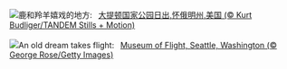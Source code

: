 ![](https://www.bing.com/th?id=OHR.TetonSunrise_ZH-CN1118823848_UHD.jpg&w=1000)鹿和羚羊嬉戏的地方:&nbsp;&ensp;[大提顿国家公园日出,怀俄明州,美国 (© Kurt Budliger/TANDEM Stills + Motion)](https://www.bing.com/th?id=OHR.TetonSunrise_ZH-CN1118823848_UHD.jpg)
<br><br/>
![](https://www.bing.com/th?id=OHR.FlightMuseum_EN-US0151236175_UHD.jpg&w=1000)An old dream takes flight:&nbsp;&ensp;[Museum of Flight, Seattle, Washington (© George Rose/Getty Images)](https://www.bing.com/th?id=OHR.FlightMuseum_EN-US0151236175_UHD.jpg)
<br><br/>
